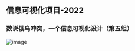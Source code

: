 ## 信息可视化项目-2022
### 数说俄乌冲突，一个信息可视化设计（第五组）

![image](https://github.com/JZK00/InfoVis-2022/edit/main/images/shown.png)
